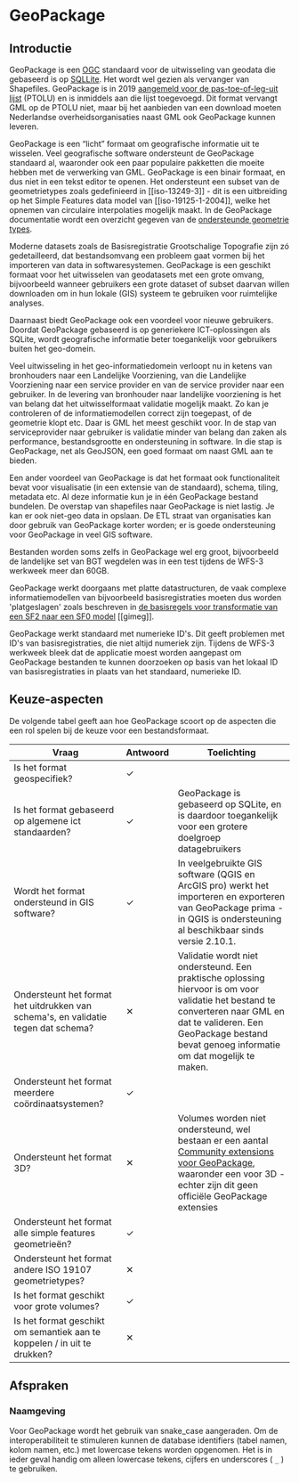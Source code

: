 # GeoPackage

## Introductie
GeoPackage is een [OGC](https://www.opengeospatial.org) standaard voor de uitwisseling van geodata die gebaseerd is op [SQLLite](https://www.sqlite.org/). Het wordt wel gezien als vervanger van Shapefiles. GeoPackage is in 2019 [aangemeld voor de pas-toe-of-leg-uit lijst](https://www.geonovum.nl/over-geonovum/actueel/geopackage-aanmelden-voor-pas-toe-of-leg-uit-lijst) (PTOLU) en is inmiddels aan die lijst toegevoegd. Dit format vervangt GML op de PTOLU niet, maar bij het aanbieden van een download moeten Nederlandse overheidsorganisaties naast GML ook GeoPackage kunnen leveren.

GeoPackage is een “licht” formaat om geografische informatie uit te wisselen. Veel geografische software ondersteunt de GeoPackage standaard al, waaronder ook een paar populaire pakketten die moeite hebben met de verwerking van GML. GeoPackage is een binair formaat, en dus niet in een tekst editor te openen. Het ondersteunt een subset van de geometrietypes zoals gedefinieerd in [[iso-13249-3]] - dit is een uitbreiding op het Simple Features data model van [[iso-19125-1-2004]], welke het opnemen van circulaire interpolaties mogelijk maakt. In de GeoPackage documentatie wordt een overzicht gegeven van de [ondersteunde geometrie types](http://www.geopackage.org/spec/#geometry_types).  

Moderne datasets zoals de Basisregistratie Grootschalige Topografie zijn zó gedetailleerd, dat bestandsomvang een probleem gaat vormen bij het importeren van data in softwaresystemen. GeoPackage is een geschikt formaat voor het uitwisselen van geodatasets met een grote omvang, bijvoorbeeld wanneer gebruikers een grote dataset of subset daarvan willen downloaden om in hun lokale (GIS) systeem te gebruiken voor ruimtelijke analyses. 

Daarnaast biedt GeoPackage ook een voordeel voor nieuwe gebruikers. Doordat GeoPackage gebaseerd is op generiekere ICT-oplossingen als SQLite, wordt geografische informatie beter toegankelijk voor gebruikers buiten het geo-domein. 

Veel uitwisseling in het geo-informatiedomein verloopt nu in ketens van bronhouders naar een Landelijke Voorziening, van die Landelijke Voorziening naar een service provider en van de service provider naar een gebruiker. In de levering van bronhouder naar landelijke voorziening is het van belang dat het uitwisselformaat validatie mogelijk maakt. Zo kan je controleren of de informatiemodellen correct zijn toegepast, of de geometrie klopt etc. Daar is GML het meest geschikt voor. In de stap van serviceprovider naar gebruiker is validatie minder van belang dan zaken als performance, bestandsgrootte en ondersteuning in software. In die stap is GeoPackage, net als GeoJSON, een goed formaat om naast GML aan te bieden.

Een ander voordeel van GeoPackage is dat het formaat ook functionaliteit bevat voor visualisatie (in een extensie van de standaard), schema, tiling, metadata etc. Al deze informatie kun je in één GeoPackage bestand bundelen. De overstap van shapefiles naar GeoPackage is niet lastig. Je kan er ook niet-geo data in opslaan. De ETL straat van organisaties kan door gebruik van GeoPackage korter worden; er is goede ondersteuning voor GeoPackage in veel GIS software. 

Bestanden worden soms zelfs in GeoPackage wel erg groot, bijvoorbeeld de landelijke set van BGT wegdelen was in een test tijdens de WFS-3 werkweek meer dan 60GB.  

GeoPackage werkt doorgaans met platte datastructuren, de vaak complexe informatiemodellen van bijvoorbeeld basisregistraties moeten dus worden 'platgeslagen' zoals beschreven in <a href="https://docs.geostandaarden.nl/nen3610/gimeg#sf2tosf0">de basisregels voor transformatie van een SF2 naar een SF0 model</a> [[gimeg]].

GeoPackage werkt standaard met numerieke ID's. Dit geeft problemen met ID's van basisregistraties, die niet altijd numeriek zijn. Tijdens de WFS-3 werkweek bleek dat de applicatie moest worden aangepast om GeoPackage bestanden te kunnen doorzoeken op basis van het lokaal ID van basisregistraties in plaats van het standaard, numerieke ID.

## Keuze-aspecten
De volgende tabel geeft aan hoe GeoPackage scoort op de aspecten die een rol spelen bij de keuze voor een bestandsformaat.

| Vraag                                                                              | Antwoord | Toelichting |
|------------------------------------------------------------------------------------|----------|-------------|
| Is het format geospecifiek?                                                        | <span id="vinkje">&#10003;</span>  |  
| Is het format gebaseerd op algemene ict standaarden?                               | <span id="vinkje">&#10003;</span>  | GeoPackage is gebaseerd op SQLite, en is daardoor toegankelijk voor een grotere doelgroep datagebruikers   |
| Wordt het format ondersteund in GIS software?                                      | <span id="vinkje">&#10003;</span>  |In veelgebruikte GIS software (QGIS en ArcGIS pro) werkt het importeren en exporteren van GeoPackage prima - in QGIS is ondersteuning al beschikbaar sinds versie 2.10.1.</aside> |
| Ondersteunt het format het uitdrukken van schema's, en validatie tegen dat schema? | <span id="kruisje">&#10005;</span> | Validatie wordt niet ondersteund. Een praktische oplossing hiervoor is om voor validatie het bestand te converteren naar GML en dat te valideren. Een GeoPackage bestand bevat genoeg informatie om dat mogelijk te maken. |
| Ondersteunt het format meerdere coördinaatsystemen?                                | <span id="vinkje">&#10003;</span>  |             |
| Ondersteunt het format 3D?                                                         | <span id="kruisje">&#10005;</span> | Volumes worden niet ondersteund, wel bestaan er een aantal [Community extensions voor GeoPackage](https://www.geopackage.org/extensions.html), waaronder een voor 3D - echter zijn dit geen officiële GeoPackage extensies |
| Ondersteunt het format alle simple features geometrieën?                           | <span id="vinkje">&#10003;</span>  |             |
| Ondersteunt het format andere ISO 19107 geometrietypes?                           | <span id="kruisje">&#10005;</span> |             |
| Is het format geschikt voor grote volumes?                                         | <span id="vinkje">&#10003;</span>  |             |
| Is het format geschikt om semantiek aan te koppelen / in uit te drukken?           | <span id="kruisje">&#10005;</span> |             |

## Afspraken
<!-- TODO Er is behoefte aan afspraken over naamgeving van klassen/attributen, en hoe je visualisatie/metadata opneemt. -->

### Naamgeving

Voor GeoPackage wordt het gebruik van snake_case aangeraden. Om de interoperabiliteit te stimuleren kunnen de database identifiers (tabel namen, kolom namen, etc.) met lowercase tekens worden opgenomen. Het is in ieder geval handig om alleen lowercase tekens, cijfers en underscores ( `_` ) te gebruiken. 
